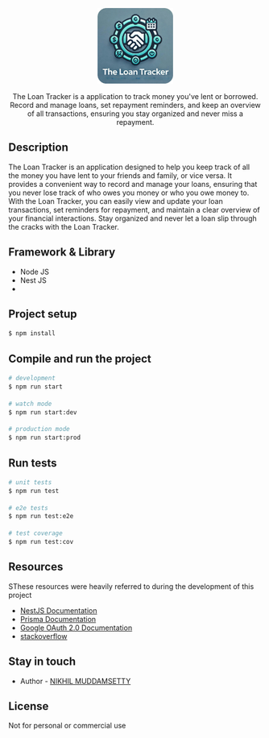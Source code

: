 <p align="center">
  <a href="./static/assets/logo.jpeg" target="blank"><img src="./static/assets/logo.png" width="150" alt="Loan Tracker Logo" /></a>
</p>

[circleci-image]: https://img.shields.io/circleci/build/github/nestjs/nest/master?token=abc123def456
[circleci-url]: https://circleci.com/gh/nestjs/nest

  <p align="center"> The Loan Tracker is a application to track money you've lent or borrowed. Record and manage loans, set repayment reminders, and keep an overview of all transactions, ensuring you stay organized and never miss a repayment.</p>

## Description

The Loan Tracker is an application designed to help you keep track of all the money you have lent to your friends and family, or vice versa. It provides a convenient way to record and manage your loans, ensuring that you never lose track of who owes you money or who you owe money to. With the Loan Tracker, you can easily view and update your loan transactions, set reminders for repayment, and maintain a clear overview of your financial interactions. Stay organized and never let a loan slip through the cracks with the Loan Tracker.

## Framework & Library

- Node JS
- Nest JS
-

## Project setup

```bash
$ npm install
```

## Compile and run the project

```bash
# development
$ npm run start

# watch mode
$ npm run start:dev

# production mode
$ npm run start:prod
```

## Run tests

```bash
# unit tests
$ npm run test

# e2e tests
$ npm run test:e2e

# test coverage
$ npm run test:cov
```

## Resources

SThese resources were heavily referred to during the development of this project

- [NestJS Documentation](https://docs.nestjs.com)
- [Prisma Documentation](https://www.prisma.io/docs)
- [Google OAuth 2.0 Documentation](https://developers.google.com/identity/gsi/web/guides/overview)
- [stackoverflow](https://stackoverflow.com/)

## Stay in touch

- Author - [NIKHIL MUDDAMSETTY](https://www.linkedin.com/in/nikhil-muddamsetty/)

## License

Not for personal or commercial use
